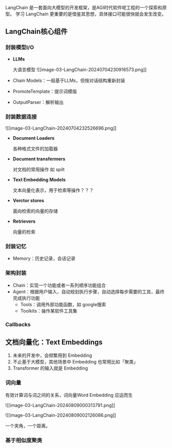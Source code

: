
LangChain 是一套面向大模型的开发框架，是AGI时代软件呢工程的一个探索和原型。
学习 LangChain 更重要的是借鉴其思想，具体接口可能很快就会发生改变。

## LangChain核心组件

### 封装模型I/O 

-  **LLMs**
  
	  大语言模型
	  ![[image-03-LangChain-20240704230916573.png]]

-  Chain Models：一般基于LLMs，但按对话结构重新封装


-  PromoteTemplate：提示词模版


-  OutputParser：解析输出


### 封装数据连接

![[image-03-LangChain-20240704232526696.png]]


-  **Document Loaders**
  
	  各种格式文件的加载器
  
  
-  **Document transfermers**
  
	  对文档的常用操作 如 spilt
  
  
-  **Text Embedding Models**
  
	  文本向量化表示，用于检索等操作？？？
  
  
-  **Verctor stores**
  
	  面向检索的向量的存储
  
  
-  **Retrievers**
  
	  向量的检索

### 封装记忆

-   Memory：历史记录，会话记录

### 架构封装

-  Chain：实现一个功能或者一系列顺序功能组合
-  Agent：根据用户输入，自动规划执行步骤，自动选择每步需要的工具，最终完成执行功能
	-  Tools：调用外部功能函数，如 google搜索
	-  Toolkits：操作某软件工具集

### Callbacks




## 文档向量化：Text Embeddings

1.  未来的开发中，会频繁用到 Embedding
2.  不止基于大模型，其他场景中 Embedding 也常用比如「聚类」
3.  Transformer 的输入就是 Embedding

### 词向量

有效计算词与词之间的关系，词向量Word Embedding 应运而生

![[image-03-LangChain-20240809000313791.png]]



![[image-03-LangChain-20240809002126086.png]]

一个夹角，一个距离。


### 基于相似度聚类




